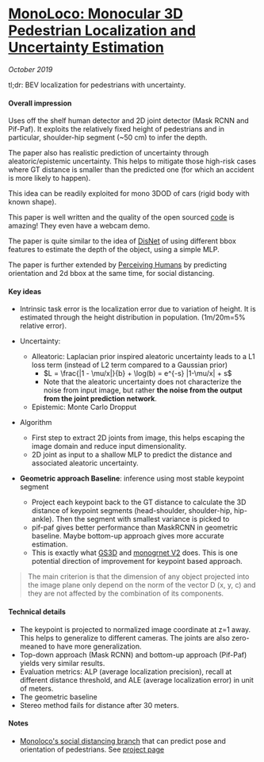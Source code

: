 # [MonoLoco: Monocular 3D Pedestrian Localization and Uncertainty Estimation](https://arxiv.org/abs/1906.06059)

_October 2019_

tl;dr: BEV localization for pedestrians with uncertainty.

#### Overall impression
Uses off the shelf human detector and 2D joint detector (Mask RCNN and Pif-Paf). It exploits the relatively fixed height of pedestrians and in particular, shoulder-hip segment (~50 cm) to infer the depth.

The paper also has realistic prediction of uncertainty through aleatoric/epistemic uncertainty. This helps to mitigate those high-risk cases where GT distance is smaller than the predicted one (for which an accident is more likely to happen).

This idea can be readily exploited for mono 3DOD of cars (rigid body with known shape). 

This paper is well written and the quality of the open sourced [code](https://github.com/vita-epfl/monoloco) is amazing! They even have a webcam demo. 

The paper is quite similar to the idea of [DisNet](disnet.md) of using different bbox features to estimate the depth of the object, using a simple MLP. 

The paper is further extended by [Perceiving Humans](perceiving_humans.md) by predicting orientation and 2d bbox at the same time, for social distancing.

#### Key ideas
- Intrinsic task error is the localization error due to variation of height. It is estimated through the height distribution in population. (1m/20m=5% relative error).
- Uncertainty: 
	- Alleatoric: Laplacian prior inspired aleatoric uncertainty leads to a L1 loss term (instead of L2 term compared to a Gaussian prior)
		- $L = \frac{|1 - \mu/x|}{b} + \log(b) =  e^{-s} |1-\mu/x| + s$
		- Note that the aleatoric uncertainty does not characterize the noise from input image, but rather **the noise from the output from the joint prediction network**.
	- Epistemic: Monte Carlo Dropput
- Algorithm
	- First step to extract 2D joints from image, this helps escaping the image domain and reduce input dimensionality.
	- 2D joint as input to a shallow MLP to predict the distance and associated aleatoric uncertainty.

- **Geometric approach Baseline**: inference using most stable keypoint segment
	- Project each keypoint back to the GT distance to calculate the 3D distance of keypoint segments (head-shoulder, shoulder-hip, hip-ankle). Then the segment with smallest variance is picked to 
	- pif-paf gives better performance than MaskRCNN in geometric baseline. Maybe bottom-up approach gives more accurate estimation.
	- This is exactly what [GS3D](gs3d.md) and [monogrnet V2](monogrnet_russian.md) does. This is one potential direction of improvement for keypoint based approach.

> The main criterion is that the dimension of any object projected into the image plane only depend on the norm of the vector D (x, y, c) and they are not affected by the combination of its components. 


#### Technical details
- The keypoint is projected to normalized image coordinate at z=1 away. This helps to generalize to different cameras. The joints are also zero-meaned to have more generalization.
- Top-down approach (Mask RCNN) and bottom-up approach (Pif-Paf) yields very similar results. 
- Evaluation metrics: ALP (average localization precision), recall at different distance threshold, and ALE (average localization error) in unit of meters. 
- The geometric baseline 
- Stereo method fails for distance after 30 meters. 

#### Notes
- [Monoloco's social distancing branch](https://github.com/vita-epfl/monoloco/tree/social-distance) that can predict pose and orientation of pedestrians. See [project page](https://www.epfl.ch/labs/vita/research/perception/monoloco/)

